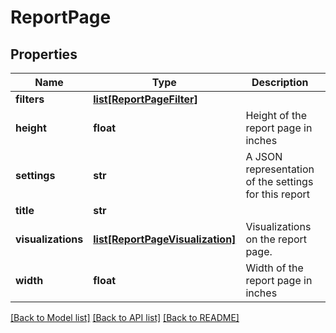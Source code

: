 # ReportPage

## Properties
Name | Type | Description | Notes
------------ | ------------- | ------------- | -------------
**filters** | [**list[ReportPageFilter]**](ReportPageFilter.md) |  | [optional] 
**height** | **float** | Height of the report page in inches | [optional] 
**settings** | **str** | A JSON representation of the settings for this report | [optional] 
**title** | **str** |  | [optional] 
**visualizations** | [**list[ReportPageVisualization]**](ReportPageVisualization.md) | Visualizations on the report page. | [optional] 
**width** | **float** | Width of the report page in inches | [optional] 

[[Back to Model list]](../README.md#documentation-for-models) [[Back to API list]](../README.md#documentation-for-api-endpoints) [[Back to README]](../README.md)


